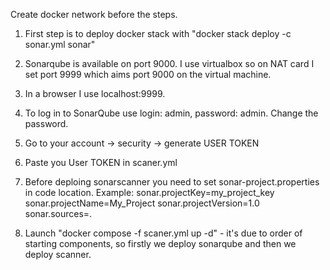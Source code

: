 Create docker network before the steps.

1. First step is to deploy docker stack with "docker stack deploy -c sonar.yml sonar"
2. Sonarqube is available on port 9000. I use virtualbox so on NAT card I set port 9999 which aims port 9000 on the virtual machine.
3. In a browser I use localhost:9999.
4. To log in to SonarQube use login: admin, password: admin. Change the password.
5. Go to your account -> security -> generate USER TOKEN
6. Paste you User TOKEN in scaner.yml
7. Before deploing sonarscanner you need to set sonar-project.properties in code location.
  Example:
  sonar.projectKey=my_project_key
  sonar.projectName=My_Project
  sonar.projectVersion=1.0
  sonar.sources=.

9. Launch "docker compose -f scaner.yml up -d"  - it's due to order of starting components, so firstly we deploy sonarqube and then we deploy scanner.
